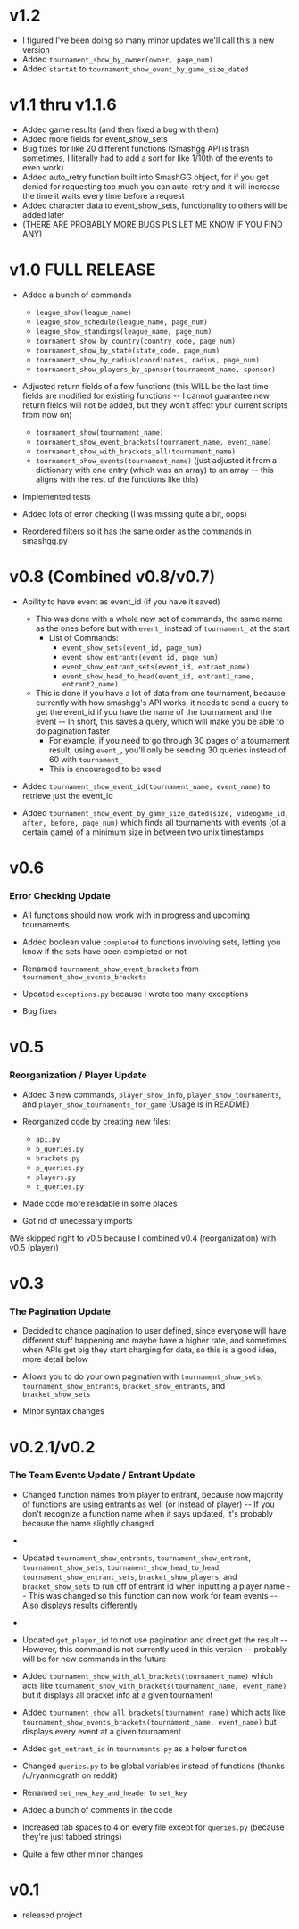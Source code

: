 # **v1.2**

- I figured I've been doing so many minor updates we'll call this a new version
- Added `tournament_show_by_owner(owner, page_num)`
- Added `startAt` to `tournament_show_event_by_game_size_dated`

# **v1.1 thru v1.1.6**

- Added game results (and then fixed a bug with them)
- Added more fields for event_show_sets
- Bug fixes for like 20 different functions (Smashgg API is trash sometimes, I literally had to add a sort for like 1/10th of the events to even work)
- Added auto_retry function built into SmashGG object, for if you get denied for requesting too much you can auto-retry and it will increase the time it waits every time before a request
- Added character data to event_show_sets, functionality to others will be added later
- (THERE ARE PROBABLY MORE BUGS PLS LET ME KNOW IF YOU FIND ANY)

# **v1.0 FULL RELEASE**

- Added a bunch of commands
  - `league_show(league_name)`
  - `league_show_schedule(league_name, page_num)`
  - `league_show_standings(league_name, page_num)`
  - `tournament_show_by_country(country_code, page_num)`
  - `tournament_show_by_state(state_code, page_num)`
  - `tournament_show_by_radius(coordinates, radius, page_num)`
  - `tournament_show_players_by_sponsor(tournament_name, sponsor)`

- Adjusted return fields of a few functions (this WILL be the last time fields are modified for existing functions -- I cannot guarantee new return fields will not be added, but they won't affect your current scripts from now on)
  - `tournament_show(tournament_name)`
  - `tournament_show_event_brackets(tournament_name, event_name)`
  - `tournament_show_with_brackets_all(tournament_name)`
  - `tournament_show_events(tournament_name)` (just adjusted it from a dictionary with one entry (which was an array) to an array -- this aligns with the rest of the functions like this)

- Implemented tests

- Added lots of error checking (I was missing quite a bit, oops)

- Reordered filters so it has the same order as the commands in smashgg.py

# **v0.8 (Combined v0.8/v0.7)**

- Ability to have event as event_id (if you have it saved)
  - This was done with a whole new set of commands, the same name as the ones before but with `event_` instead of `tournament_` at the start
    - List of Commands:
      - `event_show_sets(event_id, page_num)`
      - `event_show_entrants(event_id, page_num)`
      - `event_show_entrant_sets(event_id, entrant_name)`
      - `event_show_head_to_head(event_id, entrant1_name, entrant2_name)`
  - This is done if you have a lot of data from one tournament, because currently with how smashgg's API works, it needs to send a query to get the event_id if you have the name of the tournament and the event -- In short, this saves a query, which will make you be able to do pagination faster
    - For example, if you need to go through 30 pages of a tournament result, using `event_`, you'll only be sending 30 queries instead of 60 with `tournament_`
    - This is encouraged to be used

- Added `tournament_show_event_id(tournament_name, event_name)` to retrieve just the event_id

- Added `tournament_show_event_by_game_size_dated(size, videogame_id, after, before, page_num)` which finds all tournaments with events (of a certain game) of a minimum size in between two unix timestamps

# **v0.6**

### **Error Checking Update**

- All functions should now work with in progress and upcoming tournaments

- Added boolean value `completed` to functions involving sets, letting you know if the sets have been completed or not

- Renamed `tournament_show_event_brackets` from `tournament_show_events_brackets`

- Updated `exceptions.py` because I wrote too many exceptions

- Bug fixes

# **v0.5**

### **Reorganization / Player Update**

- Added 3 new commands, `player_show_info`, `player_show_tournaments`, and `player_show_tournaments_for_game` (Usage is in README)

- Reorganized code by creating new files:

  - `api.py`
  - `b_queries.py`
  - `brackets.py`
  - `p_queries.py`
  - `players.py`
  - `t_queries.py`

- Made code more readable in some places

- Got rid of unecessary imports

(We skipped right to v0.5 because I combined v0.4 (reorganization) with v0.5 (player))

# **v0.3**

### The Pagination Update

- Decided to change pagination to user defined, since everyone will have different stuff happening and maybe have a higher rate, and sometimes when APIs get big they start charging for data, so this is a good idea, more detail below

- Allows you to do your own pagination with `tournament_show_sets`, `tournament_show_entrants`, `bracket_show_entrants`, and `bracket_show_sets`

- Minor syntax changes

# **v0.2.1/v0.2**

### The Team Events Update / Entrant Update

- Changed function names from player to entrant, because now majority of functions are using entrants as well (or instead of player) -- If you don't recognize a function name when it says updated, it's probably because the name slightly changed
-
- Updated `tournament_show_entrants`, `tournament_show_entrant`, `tournament_show_sets`, `tournament_show_head_to_head`, `tournament_show_entrant_sets`, `bracket_show_players`, and `bracket_show_sets` to run off of entrant id when inputting a player name -- This was changed so this function can now work for team events -- Also displays results differently
-
- Updated `get_player_id` to not use pagination and direct get the result -- However, this command is not currently used in this version -- probably will be for new commands in the future

- Added `tournament_show_with_all_brackets(tournament_name)` which acts like `tournament_show_with_brackets(tournament_name, event_name)` but it displays all bracket info at a given tournament

- Added `tournament_show_all_brackets(tournament_name)` which acts like `tournament_show_events_brackets(tournament_name, event_name)` but displays every event at a given tournament

- Added `get_entrant_id` in `tournaments.py` as a helper function

- Changed `queries.py` to be global variables instead of functions (thanks /u/ryanmcgrath on reddit)

- Renamed `set_new_key_and_header` to `set_key`

- Added a bunch of comments in the code

- Increased tab spaces to 4 on every file except for `queries.py` (because they're just tabbed strings)

- Quite a few other minor changes

# **v0.1**

- released project
